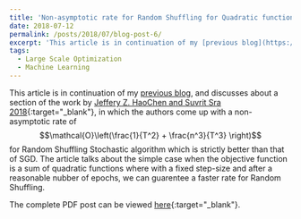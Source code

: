 ```yaml
---
title: 'Non-asymptotic rate for Random Shuffling for Quadratic functions'
date: 2018-07-12
permalink: /posts/2018/07/blog-post-6/
excerpt: 'This article is in continuation of my [previous blog](https://raghavsomani.github.io/posts/2018/04/blog-post-4/), and discusses about a section of the work by [Jeffery Z. HaoChen and Suvrit Sra 2018](https://arxiv.org/pdf/1806.10077.pdf){:target="_blank"}, in which the authors come up with a non-asymptotic rate of $$\mathcal{O}\left(\frac{1}{T^2} + \frac{n^3}{T^3} \right)$$ for Random Shuffling Stochastic algorithm which is strictly better than that of SGD.'
tags:
  - Large Scale Optimization
  - Machine Learning
---
```


This article is in continuation of my [previous blog](https://raghavsomani.github.io/posts/2018/04/blog-post-4/), and discusses about a section of the work by [Jeffery Z. HaoChen and Suvrit Sra 2018](https://arxiv.org/pdf/1806.10077.pdf){:target="_blank"}, in which the authors come up with a non-asymptotic rate of $$\mathcal{O}\left(\frac{1}{T^2} + \frac{n^3}{T^3} \right)$$ for Random Shuffling Stochastic algorithm which is strictly better than that of SGD. The article talks about the simple case when the objective function is a sum of quadratic functions where with a fixed step-size and after a reasonable nubber of epochs, we can guarentee a faster rate for Random Shuffling.

The complete PDF post can be viewed [here](\files\RRQuadratic.pdf){:target="_blank"}.